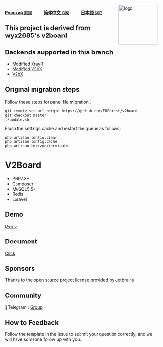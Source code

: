 <img src="https://avatars.githubusercontent.com/u/56885001?s=200&v=4" alt="logo" width="130" height="130" align="right"/>
<div dir="ltr">

[**Русский 🇷🇺**](README_ru.md)&nbsp;&nbsp;&nbsp;&nbsp;&nbsp;&nbsp;&nbsp;&nbsp;&nbsp;&nbsp;[**简体中文 🇨🇳**](README_cn.md)&nbsp;&nbsp;&nbsp;&nbsp;&nbsp;&nbsp;&nbsp;&nbsp;&nbsp;&nbsp;[**日本語 🇯🇵**](README_ja.md)&nbsp;&nbsp;&nbsp;&nbsp;&nbsp;&nbsp;&nbsp;&nbsp;&nbsp;&nbsp;

</div>

## This project is derived from wyx2685's v2board

## Backends supported in this branch
 
 - [Modified XrayR](https://github.com/wyx2685/XrayR)
 - [Modified V2bX](https://github.com/wyx2685/V2bX)
 - [V2bX](https://github.com/InazumaV/V2bX)

## Original migration steps

Follow these steps for panel file migration：

    git remote set-url origin https://github.com/EUForest/v2board  
    git checkout master  
    ./update.sh  


Flush the settings cache and restart the queue as follows:

    php artisan config:clear
    php artisan config:cache
    php artisan horizon:terminate


# **V2Board**

- PHP7.3+
- Composer
- MySQL5.5+
- Redis
- Laravel

## Demo
[Demo](https://demo.v2board.com)

## Document
[Click](https://v2board.com)

## Sponsors
Thanks to the open source project license provided by [Jetbrains](https://www.jetbrains.com/)

## Community
🔔Telegram : [Group](https://t.me/+-Nld4TL4mUZiMWRk)  

## How to Feedback
Follow the template in the issue to submit your question correctly, and we will have someone follow up with you.
